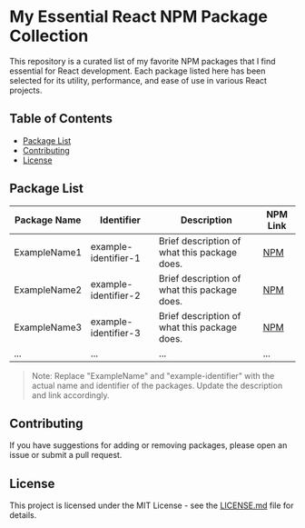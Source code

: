 # My Essential React NPM Package Collection

This repository is a curated list of my favorite NPM packages that I find essential for React development. Each package listed here has been selected for its utility, performance, and ease of use in various React projects.

## Table of Contents
- [Package List](#package-list)
- [Contributing](#contributing)
- [License](#license)

## Package List

| Package Name | Identifier | Description | NPM Link |
|--------------|------------|-------------|----------|
| ExampleName1 | example-identifier-1 | Brief description of what this package does. | [NPM](https://www.npmjs.com/package/example-identifier-1) |
| ExampleName2 | example-identifier-2 | Brief description of what this package does. | [NPM](https://www.npmjs.com/package/example-identifier-2) |
| ExampleName3 | example-identifier-3 | Brief description of what this package does. | [NPM](https://www.npmjs.com/package/example-identifier-3) |
| ... | ... | ... | ... |

> Note: Replace "ExampleName" and "example-identifier" with the actual name and identifier of the packages. Update the description and link accordingly.

## Contributing

If you have suggestions for adding or removing packages, please open an issue or submit a pull request.

## License

This project is licensed under the MIT License - see the [LICENSE.md](LICENSE.md) file for details.

